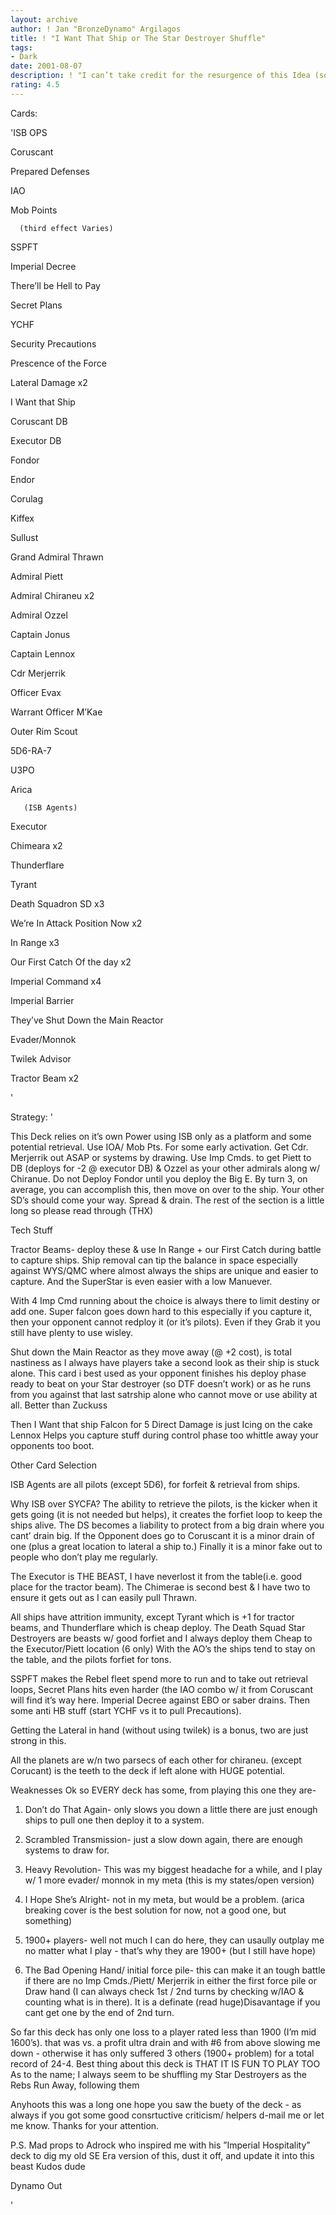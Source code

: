 ```yaml
---
layout: archive
author: ! Jan "BronzeDynamo" Argilagos
title: ! "I Want That Ship or The Star Destroyer Shuffle"
tags:
- Dark
date: 2001-08-07
description: ! "I can’t take credit for the resurgence of this Idea (someone else inspired me to revise my ancient- SE vintage- Big Blue deck).  But it is fun and OWNS most WYS decks."
rating: 4.5
---
```

Cards: 

'ISB OPS

Coruscant

Prepared Defenses

IAO

Mob Points

      (third effect Varies)


SSPFT

Imperial Decree

There’ll be Hell to Pay

Secret Plans

YCHF

Security Precautions

Prescence of the Force

Lateral Damage	x2

I Want that Ship



Coruscant DB

Executor DB

Fondor

Endor

Corulag

Kiffex

Sullust


Grand Admiral Thrawn

Admiral Piett

Admiral Chiraneu	x2

Admiral Ozzel

Captain Jonus

Captain Lennox

Cdr Merjerrik

Officer Evax

Warrant Officer M’Kae

Outer Rim Scout	

5D6-RA-7	

U3PO

Arica

       (ISB Agents)


Executor

Chimeara		x2

Thunderflare

Tyrant

Death Squadron SD	x3



We’re In Attack Position Now  x2


In Range	x3

Our First Catch Of the day	x2

Imperial Command	x4

Imperial Barrier

They’ve Shut Down the Main Reactor

Evader/Monnok

Twilek Advisor


Tractor Beam		x2

'

Strategy: '

This Deck relies on it’s own Power using ISB only as a platform and some potential retrieval.   Use IOA/ Mob Pts. For some early activation. Get Cdr. Merjerrik out ASAP or systems by drawing. Use Imp Cmds. to get Piett to DB (deploys for -2 @ executor DB) & Ozzel  as your other admirals along w/ Chiranue.  Do not Deploy Fondor until you deploy the Big E.  By turn 3, on average, you can accomplish this, then move on over to the ship.  Your other SD’s should come your way. Spread & drain.  The rest of the section is a little long so please read through (THX)


Tech Stuff

Tractor Beams- deploy these & use In Range + our First Catch during battle to capture ships.  Ship removal can tip the balance in space especially against WYS/QMC where almost always the ships are unique and easier to capture. And the SuperStar is even easier with a low Manuever.   


With 4 Imp Cmd running about the choice is always there to limit destiny or add one. Super falcon goes down hard to this especially if you capture it, then your opponent cannot redploy it (or it’s pilots). Even if they Grab it you still have plenty to use wisley. 


Shut down the Main Reactor as they move away (@ +2 cost), is total nastiness as I always have players take a second look as their ship is stuck alone.  This card i best used as your opponent finishes his deploy phase ready to beat on your Star destroyer (so DTF doesn’t work) or as he runs from you against that last satrship alone who cannot move or use ability at all.  Better than Zuckuss


Then I Want that ship Falcon for 5 Direct Damage is just Icing on the cake Lennox Helps you capture stuff during control phase too whittle away your opponents too boot.  




Other Card Selection

ISB Agents are all pilots (except 5D6), for forfeit & retrieval from ships.

Why ISB over SYCFA?  The ability to retrieve the pilots, is the kicker when it gets going (it is not needed but helps), it creates the forfiet loop to keep the ships alive.  The DS becomes a liability to protect from a big drain where you cant’ drain big.  If the Opponent does go to Coruscant it is a minor drain of one (plus a great location to lateral a ship to.) Finally it is a minor fake out to people who don’t play me regularly.


The Executor is THE BEAST, I have neverlost it from the table(i.e. good place for the tractor beam).  The Chimerae is second best & I have two to ensure it gets out as I can easily pull Thrawn.

All ships have attrition immunity, except Tyrant which is +1 for tractor beams, and Thunderflare which is cheap deploy.  The Death Squad Star Destroyers are beasts w/ good forfiet and I always deploy them Cheap to the Executor/Piett location (6 only) With the AO’s the ships tend to stay on the table, and the pilots forfiet for tons.  


SSPFT makes the Rebel fleet spend more to run and to take out retrieval loops, Secret Plans hits even harder (the IAO combo w/ it from Coruscant will find it’s way here.  Imperial Decree against EBO or saber drains.  Then some anti HB stuff (start YCHF vs it to pull Precautions).


Getting the Lateral in hand (without using twilek) is a bonus, two are just strong in this.


All the planets are w/n two parsecs of each other for chiraneu. (except Corucant) is the teeth to the deck if left alone with HUGE potential. 


Weaknesses Ok so EVERY deck has some, from playing this one they are- 


1) Don’t do That Again- only slows you down a little there are just enough ships to pull one then deploy it to a system.


2)  Scrambled Transmission- just a slow down again, there are enough systems to draw for.


3)  Heavy Revolution- This was my biggest headache for a while, and I play w/ 1 more evader/ monnok in my meta (this is my states/open version)


4)  I Hope She’s Alright- not in my meta, but would be a problem.  (arica breaking cover is the best solution for now, not a good one, but something)


5)  1900+ players- well not much I can do here, they can usaully outplay me no matter what I play - that’s why they are 1900+ (but I still have hope)


6)  The Bad Opening Hand/ initial force pile- this can make it an tough battle if there are no Imp Cmds./Piett/ Merjerrik in either the first force pile or Draw hand (I can always check 1st / 2nd turns by checking w/IAO & counting what is in there).  It is a definate (read huge)Disavantage if you cant get one by the end of 2nd turn.


So far this deck has only one loss to a player rated less than 1900 (I’m mid 1600’s). that was vs. a profit ultra drain and with #6 from above slowing me down - otherwise it has only suffered 3 others (1900+ problem) for a total record of  24-4. Best thing about this deck is THAT IT IS FUN TO PLAY TOO  As to the name; I always seem to be shuffling my Star Destroyers as the Rebs Run Away, following them


Anyhoots this was a long one hope you saw the buety of the deck -  as always if you got some good consrtuctive criticism/ helpers d-mail me or let me know.  Thanks for your attention.


P.S. Mad props to Adrock who inspired me with his ”Imperial Hospitality” deck to dig my old SE Era version of this, dust it off, and update it into this beast  Kudos dude



Dynamo Out



'